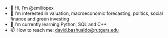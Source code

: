 - 👋 Hi, I’m @emiliopex
- 👀 I’m interested in valuation, macroeconomic forecasting, politics, social finance and green investing
- 🌱 I’m currently learning Python, SQL and C++
- 📫 How to reach me: david.bashualdo@rutgers.edu
